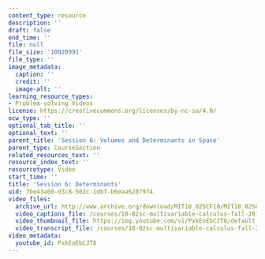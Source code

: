 ```yaml
---
content_type: resource
description: ''
draft: false
end_time: ''
file: null
file_size: '10920991'
file_type: ''
image_metadata:
  caption: ''
  credit: ''
  image-alt: ''
learning_resource_types:
- Problem-solving Videos
license: https://creativecommons.org/licenses/by-nc-sa/4.0/
ocw_type: ''
optional_tab_title: ''
optional_text: ''
parent_title: 'Session 6: Volumes and Determinants in Space'
parent_type: CourseSection
related_resources_text: ''
resource_index_text: ''
resourcetype: Video
start_time: ''
title: 'Session 6: Determinants'
uid: 7be43a00-d3c8-502c-1dbf-b6eaa6207974
video_files:
  archive_url: http://www.archive.org/download/MIT18_02SCF10/MIT18_02SCF10Rec_05_300k.mp4
  video_captions_file: /courses/18-02sc-multivariable-calculus-fall-2010/5dbc651b687d5bc0afbc64be5354a26f_PxkEoEbCJT8.vtt
  video_thumbnail_file: https://img.youtube.com/vi/PxkEoEbCJT8/default.jpg
  video_transcript_file: /courses/18-02sc-multivariable-calculus-fall-2010/0863fab6b2912df5f3658f5289b5b886_PxkEoEbCJT8.pdf
video_metadata:
  youtube_id: PxkEoEbCJT8
---
```

